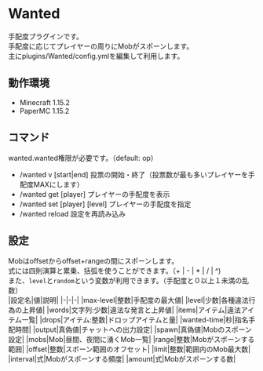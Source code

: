 # Wanted

手配度プラグインです。  
手配度に応じてプレイヤーの周りにMobがスポーンします。  
主にplugins/Wanted/config.ymlを編集して利用します。

## 動作環境
- Minecraft 1.15.2
- PaperMC 1.15.2

## コマンド
wanted.wanted権限が必要です。（default: op）
- /wanted v [start|end] 投票の開始・終了（投票数が最も多いプレイヤーを手配度MAXにします）
- /wanted get [player] プレイヤーの手配度を表示
- /wanted set [player] [level] プレイヤーの手配度を指定
- /wanted reload 設定を再読み込み

## 設定
Mobはoffsetからoffset+rangeの間にスポーンします。  
式には四則演算と累乗、括弧を使うことができます。（+ | - | * | / | ^)  
また、`level`と`random`という変数が利用できます。（手配度と０以上１未満の乱数）  
|設定名|値|説明|
|-|-|-|
|max-level|整数|手配度の最大値|
|level|少数|各種違法行為の上昇値|
|words|文字列:少数|違法な発言と上昇値|
|items|アイテム|違法アイテム一覧|
|drops|アイテム:整数|ドロップアイテムと量|
|wanted-time|秒|指名手配時間|
|output|真偽値|チャットへの出力設定|
|spawn|真偽値|Mobのスポーン設定|
|mobs|Mob|昼間、夜間に湧くMob一覧|
|range|整数|Mobがスポーンする範囲|
|offset|整数|スポーン範囲のオフセット|
|limit|整数|範囲内のMob最大数|
|interval|式|Mobがスポーンする頻度|
|amount|式|Mobがスポーンする数|
